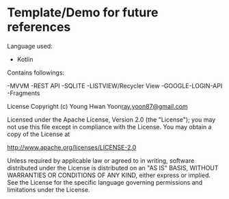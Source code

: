 # Template/Demo for future references

Language used: 
- Kotlin

Contains followings: 

-MVVM 
-REST API
-SQLITE
-LISTVIEW/Recycler View
-GOOGLE-LOGIN-API
-Fragments

License
Copyright (c) Young Hwan Yoon<ray.yoon87@gmail.com>

Licensed under the Apache License, Version 2.0 (the "License");
you may not use this file except in compliance with the License.
You may obtain a copy of the License at

  http://www.apache.org/licenses/LICENSE-2.0

Unless required by applicable law or agreed to in writing, software
distributed under the License is distributed on an "AS IS" BASIS,
WITHOUT WARRANTIES OR CONDITIONS OF ANY KIND, either express or implied.
See the License for the specific language governing permissions and
limitations under the License.

